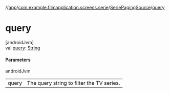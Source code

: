 //[app](../../../index.md)/[com.example.filmapplication.screens.serie](../index.md)/[SeriePagingSource](index.md)/[query](query.md)

# query

[androidJvm]\
val [query](query.md): [String](https://kotlinlang.org/api/latest/jvm/stdlib/kotlin/-string/index.html)

#### Parameters

androidJvm

| | |
|---|---|
| query | The query string to filter the TV series. |
